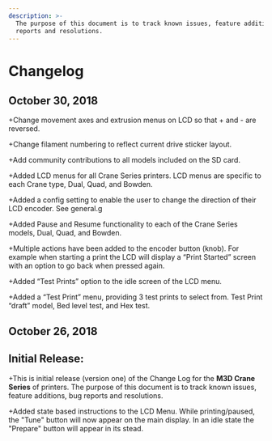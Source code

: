 ```yaml
---
description: >-
  The purpose of this document is to track known issues, feature additions, bug
  reports and resolutions.
---
```


# Changelog

## October 30, 2018

+Change movement axes and extrusion menus on LCD so that + and - are reversed.

+Change filament numbering to reflect current drive sticker layout.

+Add community contributions to all models included on the SD card.

+Added LCD menus for all Crane Series printers. LCD menus are specific to each Crane type, Dual, Quad, and Bowden.

+Added a config setting to enable the user to change the direction of their LCD encoder. See general.g

+Added Pause and Resume functionality to each of the Crane Series models, Dual, Quad, and Bowden.

+Multiple actions have been added to the encoder button \(knob\). For example when starting a print the LCD will display a “Print Started” screen with an option to go back when pressed again.

+Added “Test Prints” option to the idle screen of the LCD menu.

+Added a “Test Print” menu, providing 3 test prints to select from. Test Print “draft” model, Bed level test, and Hex test.     


## October 26, 2018

##  Initial Release:

+This is initial release \(version one\) of the Change Log for the **M3D Crane Series** of printers. The purpose of this document is to track known issues, feature additions, bug reports and resolutions.

+Added state based instructions to the LCD Menu. While printing/paused, the "Tune" button will now appear on the main display. In an idle state the "Prepare" button will appear in its stead.  




